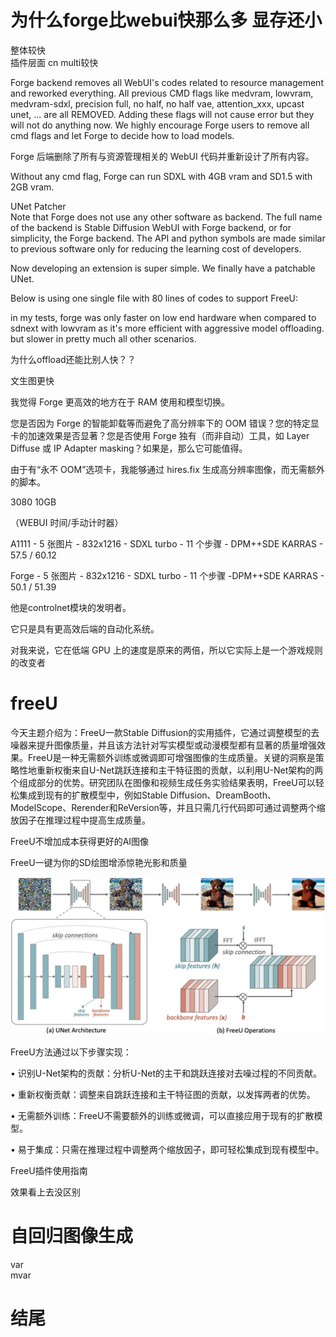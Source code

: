 # 为什么forge比webui快那么多 显存还小
整体较快    
插件层面 cn multi较快

Forge backend removes all WebUI's codes related to resource management and reworked everything. All previous CMD flags like medvram, lowvram, medvram-sdxl, precision full, no half, no half vae, attention_xxx, upcast unet, ... are all REMOVED. Adding these flags will not cause error but they will not do anything now. We highly encourage Forge users to remove all cmd flags and let Forge to decide how to load models.


Forge 后端删除了所有与资源管理相关的 WebUI 代码并重新设计了所有内容。


Without any cmd flag, Forge can run SDXL with 4GB vram and SD1.5 with 2GB vram.



UNet Patcher   
Note that Forge does not use any other software as backend. The full name of the backend is Stable Diffusion WebUI with Forge backend, or for simplicity, the Forge backend. The API and python symbols are made similar to previous software only for reducing the learning cost of developers.


Now developing an extension is super simple. We finally have a patchable UNet.

Below is using one single file with 80 lines of codes to support FreeU:

in my tests, forge was only faster on low end hardware when compared to sdnext with lowvram as it's more efficient with aggressive model offloading. but slower in pretty much all other scenarios.

为什么offload还能比别人快？？

文生图更快

我觉得 Forge 更高效的地方在于 RAM 使用和模型切换。

您是否因为 Forge 的智能卸载等而避免了高分辨率下的 OOM 错误？您的特定显卡的加速效果是否显著？您是否使用 Forge 独有（而非自动）工具，如 Layer Diffuse 或 IP Adapter masking？如果是，那么它可能值得。

由于有“永不 OOM”选项卡，我能够通过 hires.fix 生成高分辨率图像，而无需额外的脚本。


3080 10GB

（WEBUI 时间/手动计时器）

A1111 - 5 张图片 - 832x1216 - SDXL turbo - 11 个步骤 - DPM++SDE KARRAS - 57.5 / 60.12

Forge - 5 张图片 - 832x1216 - SDXL turbo - 11 个步骤 -DPM++SDE KARRAS - 50.1 / 51.39

他是controlnet模块的发明者。

它只是具有更高效后端的自动化系统。 

对我来说，它在低端 GPU 上的速度是原来的两倍，所以它实际上是一个游戏规则的改变者



# freeU
今天主题介绍为：FreeU一款Stable Diffusion的实用插件，它通过调整模型的去噪器来提升图像质量，并且该方法针对写实模型或动漫模型都有显著的质量增强效果。FreeU是一种无需额外训练或微调即可增强图像的生成质量。关键的洞察是策略性地重新权衡来自U-Net跳跃连接和主干特征图的贡献，以利用U-Net架构的两个组成部分的优势。研究团队在图像和视频生成任务实验结果表明，FreeU可以轻松集成到现有的扩散模型中，例如Stable Diffusion、DreamBooth、ModelScope、Rerender和ReVersion等，并且只需几行代码即可通过调整两个缩放因子在推理过程中提高生成质量。


FreeU不增加成本获得更好的AI图像


FreeU一键为你的SD绘图增添惊艳光影和质量



![alt text](assets_picture/7175/image.png)


FreeU方法通过以下步骤实现：

• 识别U-Net架构的贡献：分析U-Net的主干和跳跃连接对去噪过程的不同贡献。

• 重新权衡贡献：调整来自跳跃连接和主干特征图的贡献，以发挥两者的优势。

• 无需额外训练：FreeU不需要额外的训练或微调，可以直接应用于现有的扩散模型。

• 易于集成：只需在推理过程中调整两个缩放因子，即可轻松集成到现有模型中。

FreeU插件使用指南


效果看上去没区别



# 自回归图像生成
var   
mvar     















# 结尾